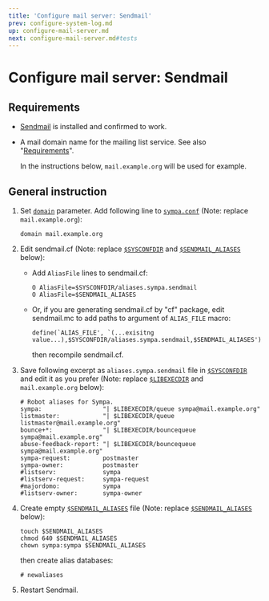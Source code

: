 ```yaml
---
title: 'Configure mail server: Sendmail'
prev: configure-system-log.md
up: configure-mail-server.md
next: configure-mail-server.md#tests
---
```


Configure mail server: Sendmail
===============================

Requirements
------------

  * [Sendmail](https://www.proofpoint.com/us/sendmail-open-source)
    is installed and confirmed to work.

  * A mail domain name for the mailing list service.
    See also "[Requirements](../requirements.md#network-requirements)".

    In the instructions below, ``mail.example.org`` will be used for example.

General instruction
-------------------

  1. Set [``domain``](../man/sympa.conf.5.md#domain) parameter.
     Add following line to [``sympa.conf``](../man/sympa.conf.5.md#config)
     (Note: replace ``mail.example.org``):
     ```
     domain mail.example.org
     ```

  2. Edit sendmail.cf (Note:
     replace [``$SYSCONFDIR``](../layout.md#sysconfdir) and
     [``$SENDMAIL_ALIASES``](../layout.md#sendmail_aliases) below):

       * Add ``AliasFile`` lines to sendmail.cf:
         ```
         O AliasFile=$SYSCONFDIR/aliases.sympa.sendmail
         O AliasFile=$SENDMAIL_ALIASES
         ```

       * Or, if you are generating sendmail.cf by "cf" package, edit
         sendmail.mc to add paths to argument of ``ALIAS_FILE`` macro:
         ```
         define(`ALIAS_FILE', `(...exisitng value...),$SYSCONFDIR/aliases.sympa.sendmail,$SENDMAIL_ALIASES')
         ```
         then recompile sendmail.cf.

  3. Save following excerpt as ``aliases.sympa.sendmail`` file in
     [``$SYSCONFDIR``](../layout.md#sysconfdir) and edit it as you prefer
     (Note: replace [``$LIBEXECDIR``](../layout.md#libexecdir) and
     ``mail.example.org`` below):
     ```
     # Robot aliases for Sympa.
     sympa:                 "| $LIBEXECDIR/queue sympa@mail.example.org"
     listmaster:            "| $LIBEXECDIR/queue listmaster@mail.example.org"
     bounce+*:              "| $LIBEXECDIR/bouncequeue sympa@mail.example.org"
     abuse-feedback-report: "| $LIBEXECDIR/bouncequeue sympa@mail.example.org"
     sympa-request:         postmaster
     sympa-owner:           postmaster
     #listserv:             sympa
     #listserv-request:     sympa-request
     #majordomo:            sympa
     #listserv-owner:       sympa-owner
     ```

  4. Create empty [``$SENDMAIL_ALIASES``](../layout.md#sendmail_aliases) file
     (Note: replace [``$SENDMAIL_ALIASES``](../layout.md#sendmail_aliases)
     below):
     ```
     touch $SENDMAIL_ALIASES
     chmod 640 $SENDMAIL_ALIASES
     chown sympa:sympa $SENDMAIL_ALIASES
     ```
     then create alias databases:
     ```
     # newaliases
     ```

  5. Restart Sendmail.

